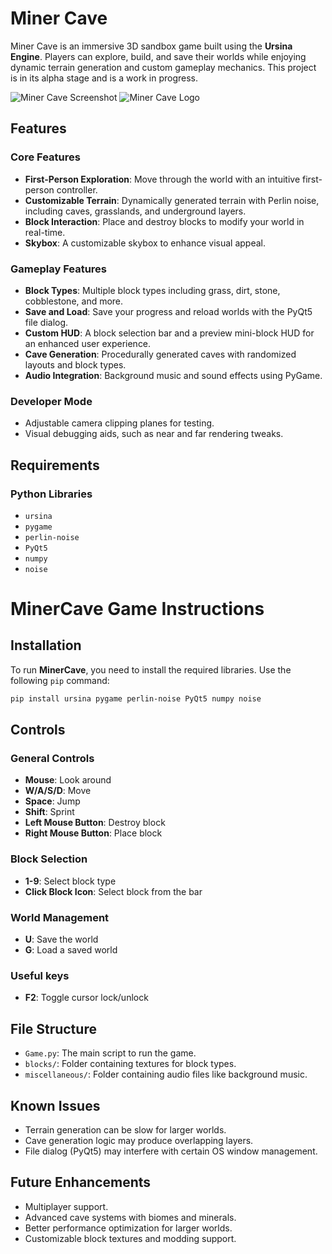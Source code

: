 # Miner Cave

Miner Cave is an immersive 3D sandbox game built using the **Ursina Engine**. Players can explore, build, and save their worlds while enjoying dynamic terrain generation and custom gameplay mechanics. This project is in its alpha stage and is a work in progress.

![Miner Cave Screenshot](https://github.com/user-attachments/assets/1127ee88-1e82-4b69-a0e5-5900d3e9fa88)
![Miner Cave Logo](https://github.com/user-attachments/assets/2c813844-00ef-425d-a2dd-81f5801fb44c)


## Features

### Core Features
- **First-Person Exploration**: Move through the world with an intuitive first-person controller.
- **Customizable Terrain**: Dynamically generated terrain with Perlin noise, including caves, grasslands, and underground layers.
- **Block Interaction**: Place and destroy blocks to modify your world in real-time.
- **Skybox**: A customizable skybox to enhance visual appeal.

### Gameplay Features
- **Block Types**: Multiple block types including grass, dirt, stone, cobblestone, and more.
- **Save and Load**: Save your progress and reload worlds with the PyQt5 file dialog.
- **Custom HUD**: A block selection bar and a preview mini-block HUD for an enhanced user experience.
- **Cave Generation**: Procedurally generated caves with randomized layouts and block types.
- **Audio Integration**: Background music and sound effects using PyGame.

### Developer Mode
- Adjustable camera clipping planes for testing.
- Visual debugging aids, such as near and far rendering tweaks.

## Requirements

### Python Libraries
- `ursina`
- `pygame`
- `perlin-noise`
- `PyQt5`
- `numpy`
- `noise`

# MinerCave Game Instructions

## Installation

To run **MinerCave**, you need to install the required libraries. Use the following `pip` command:

```bash
pip install ursina pygame perlin-noise PyQt5 numpy noise
```

## Controls

### General Controls
- **Mouse**: Look around
- **W/A/S/D**: Move
- **Space**: Jump
- **Shift**: Sprint
- **Left Mouse Button**: Destroy block
- **Right Mouse Button**: Place block

### Block Selection
- **1-9**: Select block type
- **Click Block Icon**: Select block from the bar

### World Management
- **U**: Save the world
- **G**: Load a saved world

### Useful keys
- **F2**: Toggle cursor lock/unlock

## File Structure
- `Game.py`: The main script to run the game.
- `blocks/`: Folder containing textures for block types.
- `miscellaneous/`: Folder containing audio files like background music.

## Known Issues
- Terrain generation can be slow for larger worlds.
- Cave generation logic may produce overlapping layers.
- File dialog (PyQt5) may interfere with certain OS window management.

## Future Enhancements
- Multiplayer support.
- Advanced cave systems with biomes and minerals.
- Better performance optimization for larger worlds.
- Customizable block textures and modding support.

